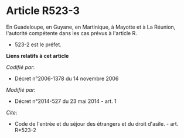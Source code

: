 # Article R523-3

En Guadeloupe, en Guyane, en Martinique, à Mayotte et à La Réunion, l'autorité compétente dans les cas prévus à l'article R.
* 523-2 est le préfet.

**Liens relatifs à cet article**

_Codifié par_:

  - Décret n°2006-1378 du 14 novembre 2006

_Modifié par_:

  - Décret n°2014-527 du 23 mai 2014 - art. 1

_Cite_:

  - Code de l'entrée et du séjour des étrangers et du droit d'asile. - art. R*523-2
